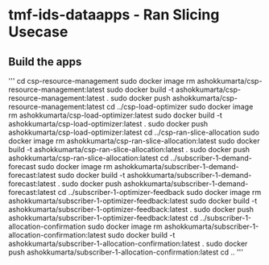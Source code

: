 # tmf-ids-dataapps - Ran Slicing Usecase

## Build the apps
'''
cd csp-resource-management
sudo docker image rm ashokkumarta/csp-resource-management:latest
sudo docker build -t ashokkumarta/csp-resource-management:latest .
sudo docker push ashokkumarta/csp-resource-management:latest
cd ../csp-load-optimizer
sudo docker image rm ashokkumarta/csp-load-optimizer:latest
sudo docker build -t ashokkumarta/csp-load-optimizer:latest .
sudo docker push ashokkumarta/csp-load-optimizer:latest
cd ../csp-ran-slice-allocation
sudo docker image rm ashokkumarta/csp-ran-slice-allocation:latest
sudo docker build -t ashokkumarta/csp-ran-slice-allocation:latest .
sudo docker push ashokkumarta/csp-ran-slice-allocation:latest
cd ../subscriber-1-demand-forecast
sudo docker image rm ashokkumarta/subscriber-1-demand-forecast:latest
sudo docker build -t ashokkumarta/subscriber-1-demand-forecast:latest .
sudo docker push ashokkumarta/subscriber-1-demand-forecast:latest
cd ../subscriber-1-optimizer-feedback
sudo docker image rm ashokkumarta/subscriber-1-optimizer-feedback:latest
sudo docker build -t ashokkumarta/subscriber-1-optimizer-feedback:latest .
sudo docker push ashokkumarta/subscriber-1-optimizer-feedback:latest
cd ../subscriber-1-allocation-confirmation
sudo docker image rm ashokkumarta/subscriber-1-allocation-confirmation:latest
sudo docker build -t ashokkumarta/subscriber-1-allocation-confirmation:latest .
sudo docker push ashokkumarta/subscriber-1-allocation-confirmation:latest
cd ..
'''


